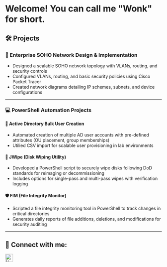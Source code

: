 <h1>Welcome! You can call me "Wonk" for short. <br/></h1>


## 🛠️ Projects
### **🔌 Enterprise SOHO Network Design & Implementation**
- Designed a scalable SOHO network topology with VLANs, routing, and security controls
- Configured VLANs, routing, and basic security policies using Cisco Packet Tracer
- Created network diagrams detailing IP schemes, subnets, and device configurations

---

### **💻 PowerShell Automation Projects**
#### **👥 Active Directory Bulk User Creation**
- Automated creation of multiple AD user accounts with pre-defined attributes (OU placement, group memberships)
- Utilied CSV import for scalable user provisioning in lab environments

#### **📁 JWipe (Disk Wiping Utility)**
- Developed a PowerShell script to securely wipe disks following DoD standards for reimaging or decommissioning
- Includes options for single-pass and multi-pass wipes with verification logging

#### **🛡️ FIM (File Integrity Monitor)**
- Scripted a file integrity monitoring tool in PowerShell to track changes in critical directories
- Generates daily reports of file additions, deletions, and modifications for security auditing

---





<h2> 🤳 Connect with me:</h2>

[<img align="left" alt="Nwankwo-Ikechi Kanu Nwankwo | LinkedIn" width="25px" src="https://cdn.jsdelivr.net/npm/simple-icons@v3/icons/linkedin.svg" />][linkedin]

[linkedin]: https://www.linkedin.com/in/nwankwo-ikechi-kanu-nwankwo-a75112187
<!--
**nwankwo-ikechi/nwankwo-ikechi** is a ✨ _special_ ✨ repository because its `README.md` (this file) appears on your GitHub profile.

Here are some ideas to get you started:

- 🔭 I’m currently working on ...
- 🌱 I’m currently learning ...
- 👯 I’m looking to collaborate on ...
- 🤔 I’m looking for help with ...
- 💬 Ask me about ...
- 📫 How to reach me: ...
- 😄 Pronouns: ...
- ⚡ Fun fact: ...
-->
